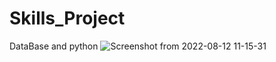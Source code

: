 # Skills_Project
DataBase and python
![Screenshot from 2022-08-12 11-15-31](https://user-images.githubusercontent.com/66924041/184325545-ab423832-cceb-445b-af6b-403125725cf7.png)
